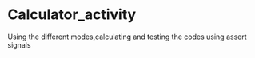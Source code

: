 # Calculator_activity
Using the different modes,calculating and testing the codes using assert signals

